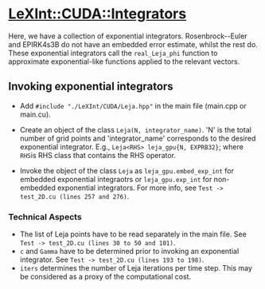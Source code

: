 #  [LeXInt::CUDA::Integrators](#)

Here, we have a collection of exponential integrators. Rosenbrock--Euler and EPIRK4s3B do not have an embedded error estimate, whilst the rest do. These exponential integrators call the ``real_Leja_phi`` function to approximate exponential-like functions applied to the relevant vectors.

## Invoking exponential integrators

- Add ``#include "./LeXInt/CUDA/Leja.hpp"`` in the main file (main.cpp or main.cu).
    
- Create an object of the class ``Leja(N, integrator_name)``. 'N' is the total number of grid points and 'integrator_name' corresponds to the desired exponential integrator. E.g., ``Leja<RHS> leja_gpu{N, EXPRB32}``; where ``RHS``is RHS class that contains the RHS operator.

- Invoke the object of the class ``Leja`` as ``leja_gpu.embed_exp_int`` for embedded exponential integraotrs or ``leja_gpu.exp_int`` for non-embedded exponential integrators. For more info, see `Test -> test_2D.cu (lines 257 and 276)`.

### Technical Aspects

* The list of Leja points have to be read separately in the main file. See `Test -> test_2D.cu (lines 30 to 50 and 101)`.
* `c` and `Gamma` have to be determined prior to invoking an exponential integrator. See `Test -> test_2D.cu (lines 193 to 198)`.
* `iters` determines the number of Leja iterations per time step. This may be considered as a proxy of the computational cost.

